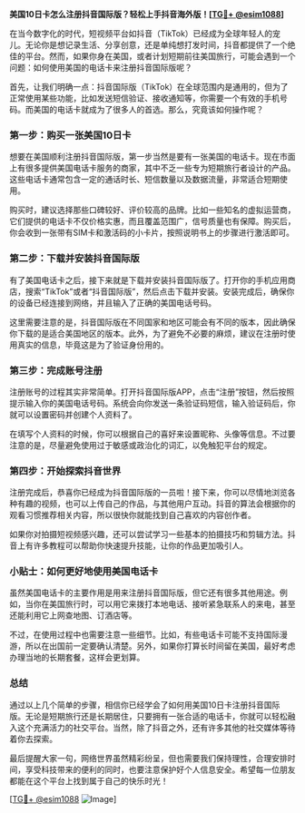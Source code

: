 **美国10日卡怎么注册抖音国际版？轻松上手抖音海外版！[[TG💪+ @esim1088](https://t.me/s/esim1088)]**

在当今数字化的时代，短视频平台如抖音（TikTok）已经成为全球年轻人的宠儿。无论你是想记录生活、分享创意，还是单纯想打发时间，抖音都提供了一个绝佳的平台。然而，如果你身在美国，或者计划短期前往美国旅行，可能会遇到一个问题：如何使用美国的电话卡来注册抖音国际版呢？

首先，让我们明确一点：抖音国际版（TikTok）在全球范围内是通用的，但为了正常使用某些功能，比如发送短信验证、接收通知等，你需要一个有效的手机号码。而美国的电话卡就成为了很多人的首选。那么，究竟该如何操作呢？

### 第一步：购买一张美国10日卡

想要在美国顺利注册抖音国际版，第一步当然是要有一张美国的电话卡。现在市面上有很多提供美国电话卡服务的商家，其中不乏一些专为短期旅行者设计的产品。这些电话卡通常包含一定的通话时长、短信数量以及数据流量，非常适合短期使用。

购买时，建议选择那些口碑较好、评价较高的品牌。比如一些知名的虚拟运营商，它们提供的电话卡不仅价格实惠，而且覆盖范围广，信号质量也有保障。购买后，你会收到一张带有SIM卡和激活码的小卡片，按照说明书上的步骤进行激活即可。

### 第二步：下载并安装抖音国际版

有了美国电话卡之后，接下来就是下载并安装抖音国际版了。打开你的手机应用商店，搜索“TikTok”或者“抖音国际版”，然后点击下载并安装。安装完成后，确保你的设备已经连接到网络，并且输入了正确的美国电话号码。

这里需要注意的是，抖音国际版在不同国家和地区可能会有不同的版本，因此确保你下载的是适合美国地区的版本。此外，为了避免不必要的麻烦，建议在注册时使用真实的信息，毕竟这是为了验证身份用的。

### 第三步：完成账号注册

注册账号的过程其实非常简单。打开抖音国际版APP，点击“注册”按钮，然后按照提示输入你的美国电话号码。系统会向你发送一条验证码短信，输入验证码后，你就可以设置密码并创建个人资料了。

在填写个人资料的时候，你可以根据自己的喜好来设置昵称、头像等信息。不过要注意的是，尽量避免使用过于敏感或政治化的词汇，以免触犯平台的规定。

### 第四步：开始探索抖音世界

注册完成后，恭喜你已经成为抖音国际版的一员啦！接下来，你可以尽情地浏览各种有趣的视频，也可以上传自己的作品，与其他用户互动。抖音的算法会根据你的观看习惯推荐相关内容，所以很快你就能找到自己喜欢的内容创作者。

如果你对拍摄短视频感兴趣，还可以尝试学习一些基本的拍摄技巧和剪辑方法。抖音上有许多教程可以帮助你快速提升技能，让你的作品更加吸引人。

### 小贴士：如何更好地使用美国电话卡

虽然美国电话卡的主要作用是用来注册抖音国际版，但它还有很多其他用途。例如，当你在美国旅行时，可以用它来拨打本地电话、接听紧急联系人的来电，甚至还能利用它上网查地图、订酒店等。

不过，在使用过程中也需要注意一些细节。比如，有些电话卡可能不支持国际漫游，所以在出国前一定要确认清楚。另外，如果你打算长时间留在美国，最好考虑办理当地的长期套餐，这样会更划算。

### 总结

通过以上几个简单的步骤，相信你已经学会了如何用美国10日卡注册抖音国际版。无论是短期旅行还是长期居住，只要拥有一张合适的电话卡，你就可以轻松融入这个充满活力的社交平台。当然，除了抖音之外，还有许多其他的社交媒体等待着你去探索。

最后提醒大家一句，网络世界虽然精彩纷呈，但也需要我们保持理性，合理安排时间，享受科技带来的便利的同时，也要注意保护好个人信息安全。希望每一位朋友都能在这个平台上找到属于自己的快乐时光！

[[TG💪+ @esim1088](https://t.me/s/esim1088) ![Image](https://i.postimg.cc/4NQfJmqS/Snipaste-2025-05-13-00-14-12.png)]